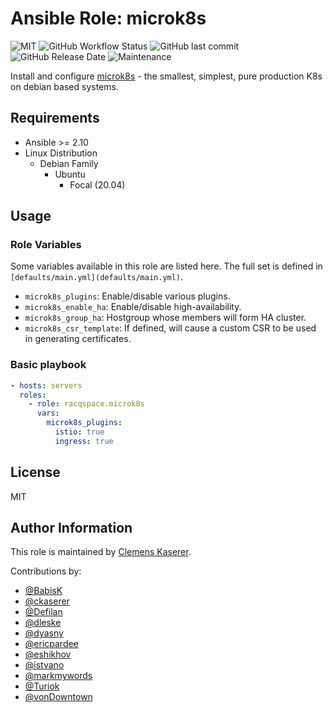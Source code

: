 # Ansible Role: microk8s

![MIT](https://img.shields.io/badge/license-MIT-brightgreen.svg?style=flat-square)
![GitHub Workflow Status](https://img.shields.io/github/workflow/status/racqspace/ansible-role-microk8s/Main?style=flat-square)
![GitHub last commit](https://img.shields.io/github/last-commit/racqspace/ansible-role-microk8s?style=flat-square)
![GitHub Release Date](https://img.shields.io/github/release-date/racqspace/ansible-role-microk8s?style=flat-square)
![Maintenance](https://img.shields.io/maintenance/yes/2022?style=flat-square)

Install and configure [microk8s](https://microk8s.io/) - the smallest, simplest, pure production K8s on debian based systems.

## Requirements

* Ansible >= 2.10
* Linux Distribution
    * Debian Family
        * Ubuntu
            * Focal (20.04)

## Usage

### Role Variables

Some variables available in this role are listed here.  The full set is
defined in `[defaults/main.yml](defaults/main.yml)`.
* `microk8s_plugins`: Enable/disable various plugins.
* `microk8s_enable_ha`: Enable/disable high-availability.
* `microk8s_group_ha`: Hostgroup whose members will form HA cluster.
* `microk8s_csr_template`: If defined, will cause a custom CSR to be used in
  generating certificates.

### Basic playbook

```yaml
- hosts: servers
  roles:
    - role: racqspace.microk8s
      vars:
        microk8s_plugins:
          istio: true
          ingress: true
```

## License

MIT

## Author Information

This role is maintained by [Clemens Kaserer](https://www.ckaserer.dev/).

Contributions by:

- [@BabisK](https://github.com/BabisK)
- [@ckaserer](https://github.com/ckaserer)
- [@Defilan](https://github.com/defilan)
- [@dleske](https://github.com/dleske)
- [@dyasny](https://github.com/dyasny)
- [@ericpardee](https://github.com/ericpardee)
- [@eshikhov](https://github.com/eshikhov)
- [@istvano](https://github.com/istvano)
- [@markmywords](https://github.com/markmywords)
- [@Turiok](https://github.com/turiok)
- [@vonDowntown](https://github.com/vonDowntown)
